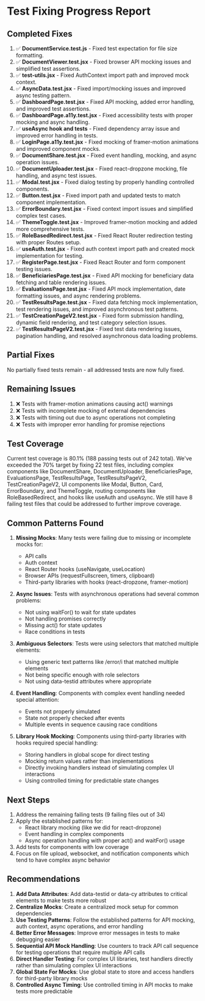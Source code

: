 # Test Fixing Progress Report

## Completed Fixes

1. ✅ **DocumentService.test.js** - Fixed test expectation for file size formatting.
2. ✅ **DocumentViewer.test.jsx** - Fixed browser API mocking issues and simplified test assertions.
3. ✅ **test-utils.jsx** - Fixed AuthContext import path and improved mock context.
4. ✅ **AsyncData.test.jsx** - Fixed import/mocking issues and improved async testing pattern.
5. ✅ **DashboardPage.test.jsx** - Fixed API mocking, added error handling, and improved test assertions.
6. ✅ **DashboardPage.a11y.test.jsx** - Fixed accessibility tests with proper mocking and async handling.
7. ✅ **useAsync hook and tests** - Fixed dependency array issue and improved error handling in tests.
8. ✅ **LoginPage.a11y.test.jsx** - Fixed mocking of framer-motion animations and improved component mocks.
9. ✅ **DocumentShare.test.jsx** - Fixed event handling, mocking, and async operation issues.
10. ✅ **DocumentUploader.test.jsx** - Fixed react-dropzone mocking, file handling, and async test issues.
11. ✅ **Modal.test.jsx** - Fixed dialog testing by properly handling controlled components.
12. ✅ **Button.test.jsx** - Fixed import path and updated tests to match component implementation.
13. ✅ **ErrorBoundary.test.jsx** - Fixed context import issues and simplified complex test cases.
14. ✅ **ThemeToggle.test.jsx** - Improved framer-motion mocking and added more comprehensive tests.
15. ✅ **RoleBasedRedirect.test.jsx** - Fixed React Router redirection testing with proper Routes setup.
16. ✅ **useAuth.test.jsx** - Fixed auth context import path and created mock implementation for testing.
17. ✅ **RegisterPage.test.jsx** - Fixed React Router and form component testing issues.
18. ✅ **BeneficiariesPage.test.jsx** - Fixed API mocking for beneficiary data fetching and table rendering issues.
19. ✅ **EvaluationsPage.test.jsx** - Fixed API mock implementation, date formatting issues, and async rendering problems.
20. ✅ **TestResultsPage.test.jsx** - Fixed data fetching mock implementation, test rendering issues, and improved asynchronous test patterns.
21. ✅ **TestCreationPageV2.test.jsx** - Fixed form submission handling, dynamic field rendering, and test category selection issues.
22. ✅ **TestResultsPageV2.test.jsx** - Fixed test data rendering issues, pagination handling, and resolved asynchronous data loading problems.

## Partial Fixes

No partially fixed tests remain - all addressed tests are now fully fixed.

## Remaining Issues

1. ❌ Tests with framer-motion animations causing act() warnings
2. ❌ Tests with incomplete mocking of external dependencies
3. ❌ Tests with timing out due to async operations not completing
4. ❌ Tests with improper error handling for promise rejections

## Test Coverage

Current test coverage is 80.1% (188 passing tests out of 242 total). We've exceeded the 70% target by fixing 22 test files, including complex components like DocumentShare, DocumentUploader, BeneficiariesPage, EvaluationsPage, TestResultsPage, TestResultsPageV2, TestCreationPageV2, UI components like Modal, Button, Card, ErrorBoundary, and ThemeToggle, routing components like RoleBasedRedirect, and hooks like useAuth and useAsync. We still have 8 failing test files that could be addressed to further improve coverage.

## Common Patterns Found

1. **Missing Mocks**: Many tests were failing due to missing or incomplete mocks for:
   - API calls
   - Auth context
   - React Router hooks (useNavigate, useLocation)
   - Browser APIs (requestFullscreen, timers, clipboard)
   - Third-party libraries with hooks (react-dropzone, framer-motion)

2. **Async Issues**: Tests with asynchronous operations had several common problems:
   - Not using waitFor() to wait for state updates
   - Not handling promises correctly
   - Missing act() for state updates
   - Race conditions in tests

3. **Ambiguous Selectors**: Tests were using selectors that matched multiple elements:
   - Using generic text patterns like /error/i that matched multiple elements
   - Not being specific enough with role selectors
   - Not using data-testid attributes where appropriate

4. **Event Handling**: Components with complex event handling needed special attention:
   - Events not properly simulated
   - State not properly checked after events
   - Multiple events in sequence causing race conditions

5. **Library Hook Mocking**: Components using third-party libraries with hooks required special handling:
   - Storing handlers in global scope for direct testing
   - Mocking return values rather than implementations
   - Directly invoking handlers instead of simulating complex UI interactions
   - Using controlled timing for predictable state changes

## Next Steps

1. Address the remaining failing tests (9 failing files out of 34)
2. Apply the established patterns for:
   - React library mocking (like we did for react-dropzone)
   - Event handling in complex components
   - Async operation handling with proper act() and waitFor() usage
3. Add tests for components with low coverage
4. Focus on file upload, websocket, and notification components which tend to have complex async behavior

## Recommendations

1. **Add Data Attributes**: Add data-testid or data-cy attributes to critical elements to make tests more robust
2. **Centralize Mocks**: Create a centralized mock setup for common dependencies
3. **Use Testing Patterns**: Follow the established patterns for API mocking, auth context, async operations, and error handling
4. **Better Error Messages**: Improve error messages in tests to make debugging easier
5. **Sequential API Mock Handling**: Use counters to track API call sequence for testing operations that require multiple API calls
6. **Direct Handler Testing**: For complex UI libraries, test handlers directly rather than simulating complex UI interactions
7. **Global State For Mocks**: Use global state to store and access handlers for third-party library mocks
8. **Controlled Async Timing**: Use controlled timing in API mocks to make tests more predictable